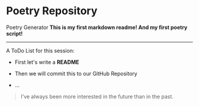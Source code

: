 # Poetry Repository
Poetry Generator
**This is my first markdown readme! And my first poetry script!**

---

A ToDo List for this session:

* First let's write a **README**

* Then we will commit this to our GitHub Repository
* ...
> I’ve always been more interested
> in the future than in the past.
